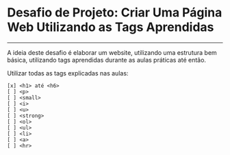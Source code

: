# Desafio de Projeto: Criar Uma Página Web Utilizando as Tags Aprendidas
---
A ideia deste desafio é elaborar um website, utilizando uma estrutura bem básica, utilizando tags aprendidas durante as aulas práticas até então.

Utilizar todas as tags explicadas nas aulas:
~~~~
[x] <h1> até <h6> 
[ ] <p>
[ ] <small>
[ ] <i> 
[ ] <u> 
[ ] <strong>
[ ] <ol>
[ ] <ul> 
[ ] <li>
[ ] <a>
[ ] <hr>
~~~~